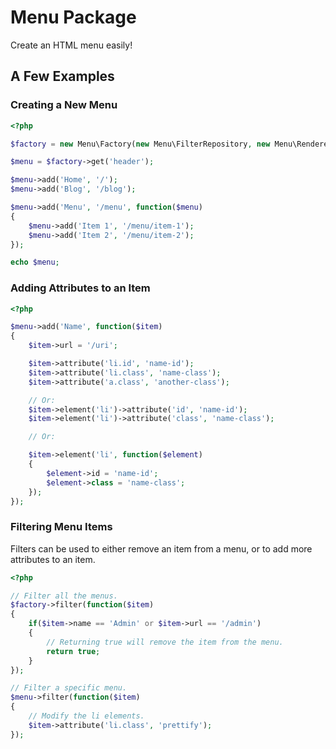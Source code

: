 # Menu Package

Create an HTML menu easily!

## A Few Examples

### Creating a New Menu

```php
<?php

$factory = new Menu\Factory(new Menu\FilterRepository, new Menu\Renderer);

$menu = $factory->get('header');

$menu->add('Home', '/');
$menu->add('Blog', '/blog');

$menu->add('Menu', '/menu', function($menu)
{
	$menu->add('Item 1', '/menu/item-1');
	$menu->add('Item 2', '/menu/item-2');
});

echo $menu;

```

### Adding Attributes to an Item

```php
<?php

$menu->add('Name', function($item)
{
	$item->url = '/uri';

	$item->attribute('li.id', 'name-id');
	$item->attribute('li.class', 'name-class');
	$item->attribute('a.class', 'another-class');

	// Or:
	$item->element('li')->attribute('id', 'name-id');
	$item->element('li')->attribute('class', 'name-class');

	// Or:

	$item->element('li', function($element)
	{
		$element->id = 'name-id';
		$element->class = 'name-class';
	});
});

```

### Filtering Menu Items

Filters can be used to either remove an item from a menu, or to add more attributes to an item.

```php
<?php

// Filter all the menus.
$factory->filter(function($item)
{
	if($item->name == 'Admin' or $item->url == '/admin')
	{
		// Returning true will remove the item from the menu.
		return true;
	}
});

// Filter a specific menu.
$menu->filter(function($item)
{
	// Modify the li elements.
	$item->attribute('li.class', 'prettify');
});

```